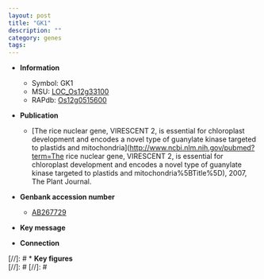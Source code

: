 ```yaml
---
layout: post
title: "GK1"
description: ""
category: genes
tags: 
---
```


* **Information**  
    + Symbol: GK1  
    + MSU: [LOC_Os12g33100](http://rice.plantbiology.msu.edu/cgi-bin/ORF_infopage.cgi?orf=LOC_Os12g33100)  
    + RAPdb: [Os12g0515600](http://rapdb.dna.affrc.go.jp/viewer/gbrowse_details/irgsp1?name=Os12g0515600)  

* **Publication**  
    + [The rice nuclear gene, VIRESCENT 2, is essential for chloroplast development and encodes a novel type of guanylate kinase targeted to plastids and mitochondria](http://www.ncbi.nlm.nih.gov/pubmed?term=The rice nuclear gene, VIRESCENT 2, is essential for chloroplast development and encodes a novel type of guanylate kinase targeted to plastids and mitochondria%5BTitle%5D), 2007, The Plant Journal.

* **Genbank accession number**  
    + [AB267729](http://www.ncbi.nlm.nih.gov/nuccore/AB267729)

* **Key message**  

* **Connection**  

[//]: # * **Key figures**  
[//]: # 
[//]: # 
